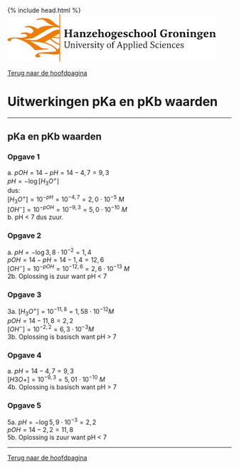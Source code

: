 {% include head.html %}
![Hanze](../hanze/hanze.png)

[Terug naar de hoofdpagina ](../index.md)

# Uitwerkingen pKa en pKb waarden

---

## pKa en pKb waarden

### Opgave 1

a. $pOH = 14 - pH = 14 - 4,7 = 9,3$  
$pH = -\log{[H_3O^+]}$  
dus:  
$[H_3O^+] = 10^{-pH} = 10^{-4,7} = 2,0\cdot10^{-5} \ M$  
$[OH^-] = 10^{-pOH} = 10^{-9,3} = 5,0\cdot10^{-10} \ M$  
b. pH < 7 dus zuur.  

### Opgave 2

a. $pH  = -\log{3,8\cdot10^{-2}} = 1,4$  
$pOH = 14 - pH = 14 - 1,4 = 12,6$  
$[OH^-] = 10^{-pOH} = 10^{-12,6} = 2,6\cdot10^{-13} \ M$  
2b. Oplossing is zuur want pH < 7  

### Opgave 3
3a. $[H_3O^+] = 10^{-11,8} = 1,58\cdot 10^{-12} M$  
$pOH = 14 - 11,8 = 2,2$  
$[OH^-]= 10^{-2,2} = 6,3\cdot10^{-3} M$  
3b. Oplossing is basisch want pH > 7  

### Opgave 4
a. $pH = 14 - 4,7 = 9,3$  
$[H3O+] = 10^{-9,3} = 5,01\cdot10^{-10} \ M$  
4b. Oplossing is basisch want pH > 7  

### Opgave 5
5a. $pH = -\log{5,9\cdot10^{-3}} = 2,2$  
$pOH = 14 - 2,2 = 11,8$  
5b. Oplossing is zuur want pH < 7  

---

[Terug naar de hoofdpagina ](../index.md)

